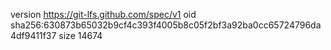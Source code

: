 version https://git-lfs.github.com/spec/v1
oid sha256:630873b65032b9cf4c393f4005b8c05f2bf3a92ba0cc65724796da4df9411f37
size 14674
